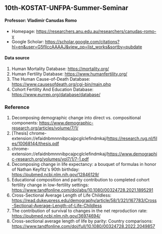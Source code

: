 ## 10th-KOSTAT-UNFPA-Summer-Seminar

#### Professor: Vladimir Canudas Romo
- Homepage: https://researchers.anu.edu.au/researchers/canudas-romo-v
- Google Scholar: https://scholar.google.com/citations?hl=en&user=G5fllccAAAAJ&view_op=list_works&sortby=pubdate

#### Data source
1. Human Mortality Database: https://mortality.org/
2. Human Fertility Database: https://www.humanfertility.org/
3. The Human Cause-of-Death Database: https://www.causesofdeath.org/cgi-bin/main.php
4. Cohort Fertility And Education Database: https://www.eurrep.org/database/database/

### Reference
1. Decomposing demographic change into direct vs. compositional components: https://www.demographic-research.org/articles/volume/7/1/
2. [Thesis] chrome-extension://efaidnbmnnnibpcajpcglclefindmkaj/https://research.rug.nl/files/10068144/thesis.pdf
3. chrome-extension://efaidnbmnnnibpcajpcglclefindmkaj/https://www.demographic-research.org/volumes/vol7/1/7-1.pdf
4. Decomposing change in life expectancy: a bouquet of formulas in honor of Nathan Keyfitz's 90th birthday: https://pubmed.ncbi.nlm.nih.gov/12846129/
5. Educational composition and parity contribution to completed cohort fertility change in low-fertility settings: https://www.tandfonline.com/doi/abs/10.1080/00324728.2021.1895291
6. Cross-Sectional Average Length of Life Childless: https://read.dukeupress.edu/demography/article/58/1/321/167783/Cross-Sectional-Average-Length-of-Life-Childless
7. The contribution of survival to changes in the net reproduction rate: https://pubmed.ncbi.nlm.nih.gov/36974694/
8. Cross-sectional average length of life by parity: Country comparisons: https://www.tandfonline.com/doi/full/10.1080/00324728.2022.2049857
